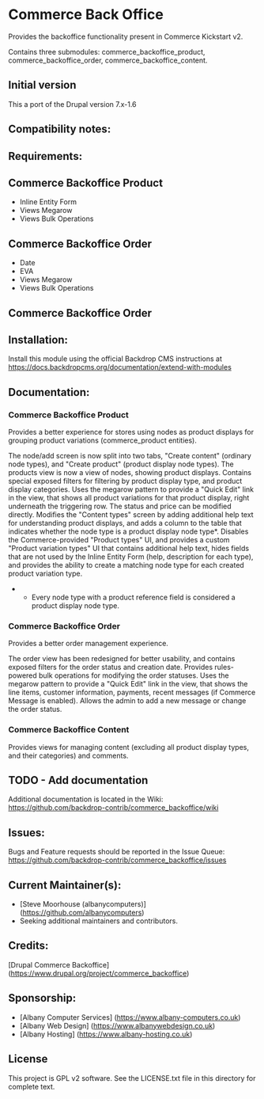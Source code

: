 # Commerce Back Office
Provides the backoffice functionality present in Commerce Kickstart v2.

Contains three submodules: commerce_backoffice_product, commerce_backoffice_order, commerce_backoffice_content.


## Initial version
This a port of the Drupal version 7.x-1.6

## Compatibility notes:


## Requirements:
Commerce Backoffice Product
---------------------------
- Inline Entity Form
- Views Megarow
- Views Bulk Operations

Commerce Backoffice Order
-------------------------
- Date
- EVA
- Views Megarow
- Views Bulk Operations

Commerce Backoffice Order
-------------------------

## Installation:
Install this module using the official Backdrop CMS instructions at https://docs.backdropcms.org/documentation/extend-with-modules

## Documentation:
### Commerce Backoffice Product
Provides a better experience for stores using nodes as product displays for grouping product variations (commerce_product entities).

The node/add screen is now split into two tabs, "Create content" (ordinary node types), and "Create product" (product display node types).
The products view is now a view of nodes, showing product displays. Contains special exposed filters for filtering by product display type, and product display categories.
Uses the megarow pattern to provide a "Quick Edit" link in the view, that shows all product variations for that product display, right underneath the triggering row. The status and price can be modified directly.
Modifies the "Content types" screen by adding additional help text for understanding product displays, and adds a column to the table that indicates whether the node type is a product display node type*.
Disables the Commerce-provided "Product types" UI, and provides a custom "Product variation types" UI that contains additional help text, hides fields that are not used by the Inline Entity Form (help, description for each type), and provides the ability to create a matching node type for each created product variation type.

* - Every node type with a product reference field is considered a product display node type.

### Commerce Backoffice Order
Provides a better order management experience.

The order view has been redesigned for better usability, and contains exposed filters for the order status and creation date.
Provides rules-powered bulk operations for modifying the order statuses.
Uses the megarow pattern to provide a "Quick Edit" link in the view, that shows the line items, customer information, payments, recent messages (if Commerce Message is enabled). Allows the admin to add a new message or change the order status.


### Commerce Backoffice Content
Provides views for managing content (excluding all product display types, and their categories) and comments.

## TODO - Add documentation
Additional documentation is located in the Wiki: https://github.com/backdrop-contrib/commerce_backoffice/wiki

## Issues:
Bugs and Feature requests should be reported in the Issue Queue: https://github.com/backdrop-contrib/commerce_backoffice/issues


## Current Maintainer(s):
- [Steve Moorhouse (albanycomputers)] (https://github.com/albanycomputers)
- Seeking additional maintainers and contributors.

## Credits:

[Drupal Commerce Backoffice] (https://www.drupal.org/project/commerce_backoffice)

## Sponsorship:
- [Albany Computer Services] (https://www.albany-computers.co.uk)
- [Albany Web Design] (https://www.albanywebdesign.co.uk)
- [Albany Hosting] (https://www.albany-hosting.co.uk)

## License
This project is GPL v2 software. See the LICENSE.txt file in this directory for complete text.
